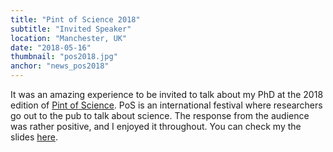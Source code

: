 ```yaml
---
title: "Pint of Science 2018"
subtitle: "Invited Speaker"
location: "Manchester, UK"
date: "2018-05-16"
thumbnail: "pos2018.jpg"
anchor: "news_pos2018"
---
```

It was an amazing experience to be invited to talk about my PhD at the 2018 edition of [Pint of Science](https://pintofscience.co.uk/about/). PoS is an international festival where researchers go out to the pub to talk about science. The response from the audience was rather positive, and I enjoyed it throughout. You can check my the slides [here](/downloads/pos2018.pdf).